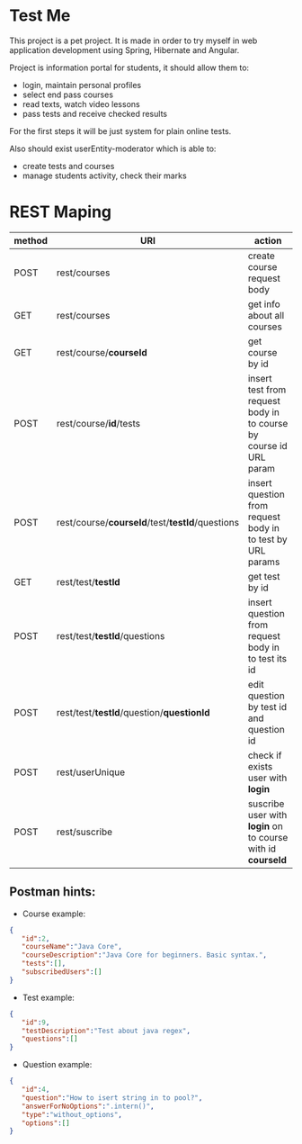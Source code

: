 Test Me
======
This project is a pet project. It is made in order to try myself in web application 
development using Spring, Hibernate and Angular.

Project is information portal for students, it should allow them to:

* login, maintain personal profiles
* select end pass courses
* read texts, watch video lessons
* pass tests and receive checked results

For the first steps it will be just system for plain online tests.

Also should exist userEntity-moderator which is able to:
* create tests and courses
* manage students activity, check their marks

REST Maping
======
method|URI|action
------|------------------------|------
POST | rest/courses| create course request body
GET | rest/courses| get info about all courses
GET | rest/course/**courseId**| get course by id
POST | rest/course/**id**/tests| insert test from request body in to course by course id URL param
POST | rest/course/**courseId**/test/**testId**/questions| insert question from request body in to test by URL params
GET | rest/test/**testId**| get test by id
POST | rest/test/**testId**/questions| insert question from request body in to test its id
POST | rest/test/**testId**/question/**questionId**| edit question by test id and question id
POST | rest/userUnique| check if exists user with **login**
POST | rest/suscribe| suscribe user with **login** on to course with id **courseId**


Postman hints:
---
* Course example:
```json
{  
   "id":2,
   "courseName":"Java Core",
   "courseDescription":"Java Core for beginners. Basic syntax.",
   "tests":[],
   "subscribedUsers":[]
}
```
* Test example:
```json
{  
   "id":9,
   "testDescription":"Test about java regex",
   "questions":[]
}
```
* Question example:
```json
{  
   "id":4,
   "question":"How to isert string in to pool?",
   "answerForNoOptions":".intern()",
   "type":"without_options",
   "options":[]
}
```

